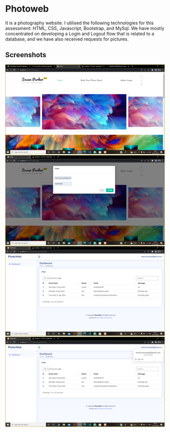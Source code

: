 
# Photoweb

It is a photography website. I utilised the following technologies for this assessment: HTML, CSS, Javascript, Bootstrap, and MySql. We have mostly concentrated on developing a Login and Logout flow that is related to a database, and we have also received requests for pictures.

## Screenshots

![App Screenshot](https://raw.githubusercontent.com/Baishnavi123/photoweb/main/Screenshot/Screenshot%20(118).png)
![App Screenshot](https://raw.githubusercontent.com/Baishnavi123/photoweb/main/Screenshot/Screenshot%20(120).png)
![App Screenshot](https://raw.githubusercontent.com/Baishnavi123/photoweb/main/Screenshot/Screenshot%20(121).png)
![App Screenshot](https://raw.githubusercontent.com/Baishnavi123/photoweb/main/Screenshot/Screenshot%20(122).png)
